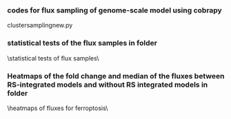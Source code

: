 ### codes for flux sampling of genome-scale model using cobrapy
clustersamplingnew.py

### statistical tests of the flux samples in folder
\statistical tests of flux samples\

### Heatmaps of the fold change and median of the fluxes between RS-integrated models and without RS integrated models in folder
\heatmaps of fluxes for ferroptosis\
